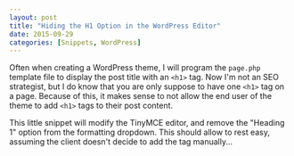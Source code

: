 ```yaml
---
layout: post
title: "Hiding the H1 Option in the WordPress Editor"
date: 2015-09-29
categories: [Snippets, WordPress]
---
```


Often when creating a WordPress theme, I will program the <code>page.php</code> template file to display the post title with an <code>&lt;h1&gt;</code> tag. Now I'm not an SEO strategist, but I do know that you are only suppose to have one <code>&lt;h1&gt;</code> tag on a page. Because of this, it makes sense to not allow the end user of the theme to add <code>&lt;h1&gt;</code> tags to their post content.

This little snippet will modify the TinyMCE editor, and remove the "Heading 1" option from the formatting dropdown. This should allow to rest easy, assuming the client doesn't decide to add the tag manually...

<script src="https://gist.github.com/kjbrum/da4eb508be09b9c336a9.js"></script>
